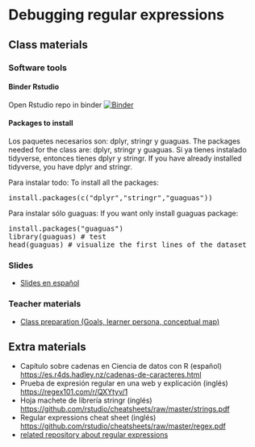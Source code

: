 # Debugging regular expressions

## Class materials

### Software tools


#### Binder Rstudio

Open Rstudio repo in binder
[![Binder](https://mybinder.org/badge_logo.svg)](https://mybinder.org/v2/gh/anadiedrichs/stringr_view/master?urlpath=rstudio)

#### Packages to install

Los paquetes necesarios son: dplyr, stringr y guaguas.
The packages needed for the class are: dplyr, stringr y guaguas.
Si ya tienes instalado tidyverse, entonces tienes dplyr y stringr.
If you have already installed tidyverse, you have dplyr and stringr.

Para instalar todo:
To install all the packages:
<pre>
install.packages(c("dplyr","stringr","guaguas"))
</pre>

Para instalar sólo guaguas:
If you want only install guaguas package:

<pre>
install.packages("guaguas")
library(guaguas) # test
head(guaguas) # visualize the first lines of the dataset
</pre>



### Slides


* [Slides en español](https://docs.google.com/presentation/d/1UNln4AJoLAmOnZ7ouGcaYkHYMXJ3JeA9LT1FATVzngo/edit?usp=sharing)

### Teacher materials

* [Class preparation (Goals, learner persona, conceptual map)](https://docs.google.com/document/d/125VCESOdFEGh_Ih-VUeMBQUWdiL8ejtxpzU-kl8NJl8/edit?usp=sharing)

## Extra materials


* Capítulo sobre cadenas en Ciencia de datos con R (español)
https://es.r4ds.hadley.nz/cadenas-de-caracteres.html
* Prueba de expresión regular en una web y explicación (inglés) https://regex101.com/r/QXYtyv/1
* Hoja machete de librería stringr (inglés)
https://github.com/rstudio/cheatsheets/raw/master/strings.pdf
* Regular expressions cheat sheet (inglés)
https://github.com/rstudio/cheatsheets/raw/master/regex.pdf
* [related repository about regular expressions ](https://github.com/anadiedrichs/stringr_regular_expressions)
